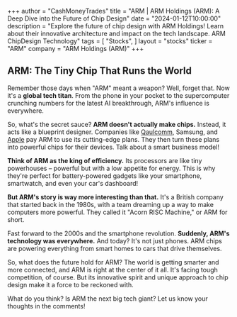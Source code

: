 +++
author = "CashMoneyTrades"
title = "ARM |  ARM Holdings (ARM): A Deep Dive into the Future of Chip Design"
date = "2024-01-12T10:00:00"
description = "Explore the future of chip design with ARM Holdings! Learn about their innovative architecture and impact on the tech landscape. ARM ChipDesign Technology"
tags = [
"Stocks",
]
layout = "stocks"
ticker = "ARM"
company = "ARM Holdings (ARM)"
+++
        


## ARM: The Tiny Chip That Runs the World

Remember those days when "ARM" meant a weapon? Well, forget that. Now it's a **global tech titan**. From the phone in your pocket to the supercomputer crunching numbers for the latest AI breakthrough, ARM's influence is everywhere. 

So, what's the secret sauce? **ARM doesn't actually make chips.** Instead, it acts like a blueprint designer.  Companies like [Qaulcomm](/stocks/qcom/), Samsung, and [Apple](/stocks/aapl/) pay ARM to use its cutting-edge plans. They then turn these plans into powerful chips for their devices. Talk about a smart business model!

**Think of ARM as the king of efficiency.** Its processors are like tiny powerhouses –  powerful but with a low appetite for energy. This is why they're perfect for battery-powered gadgets like your smartphone, smartwatch, and even your car's dashboard!

**But ARM's story is way more interesting than that.** It's a British company that started back in the 1980s, with a team dreaming up a way to make computers more powerful. They called it "Acorn RISC Machine," or ARM for short.

Fast forward to the 2000s and the smartphone revolution. **Suddenly, ARM's technology was everywhere.**  And today?  It's not just phones.  ARM chips are powering everything from smart homes to cars that drive themselves. 

So, what does the future hold for ARM?  The world is getting smarter and more connected, and ARM is right at the center of it all. It's facing tough competition, of course. But its innovative spirit and unique approach to chip design make it a force to be reckoned with. 

What do you think?  Is ARM the next big tech giant? Let us know your thoughts in the comments! 

        